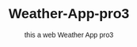 # Weather-App-pro3
this a web Weather App pro3
<!DOCTYPE html>
<html lang="en">
<head>
    <meta charset="UTF-8">
    <meta name="viewport" content="width=device-width, initial-scale=1.0">
    <title>Weather App</title>
    <style>
        body {
            font-family: Arial, sans-serif;
            text-align: center;
        }

        #weather-container {
            margin-top: 50px;
        }

        #temperature {
            font-size: 2em;
            margin-bottom: 10px;
        }

        #description {
            font-size: 1.2em;
            color: #666;
        }

        #location {
            font-size: 1.5em;
            margin-top: 10px;
        }

        #input-container {
            margin-top: 20px;
        }

        #cityInput {
            padding: 5px;
            font-size: 1em;
        }

        #getWeatherBtn {
            padding: 5px 10px;
            font-size: 1em;
            cursor: pointer;
        }
    </style>
</head>
<body>
    <h1>Weather App</h1>
    
    <div id="input-container">
        <label for="cityInput">Enter City:</label>
        <input type="text" id="cityInput" placeholder="Enter city name">
        <button id="getWeatherBtn" onclick="getWeather()">Get Weather</button>
    </div>

    <div id="weather-container">
        <div id="temperature"></div>
        <div id="description"></div>
        <div id="location"></div>
    </div>

    <script>
        function getWeather() {
            // This is a placeholder. In a real-world scenario, you would use a weather API.
            // Replace the following lines with code to fetch real-time weather data.

            var temperature = Math.floor(Math.random() * 30) + 1; // Random temperature for demonstration
            var description = "Partly Cloudy"; // Random description for demonstration
            var city = document.getElementById('cityInput').value;

            document.getElementById('temperature').innerText = temperature + "°C";
            document.getElementById('description').innerText = description;
            document.getElementById('location').innerText = "Weather in " + city;
        }
    </script>
</body>
</html>
